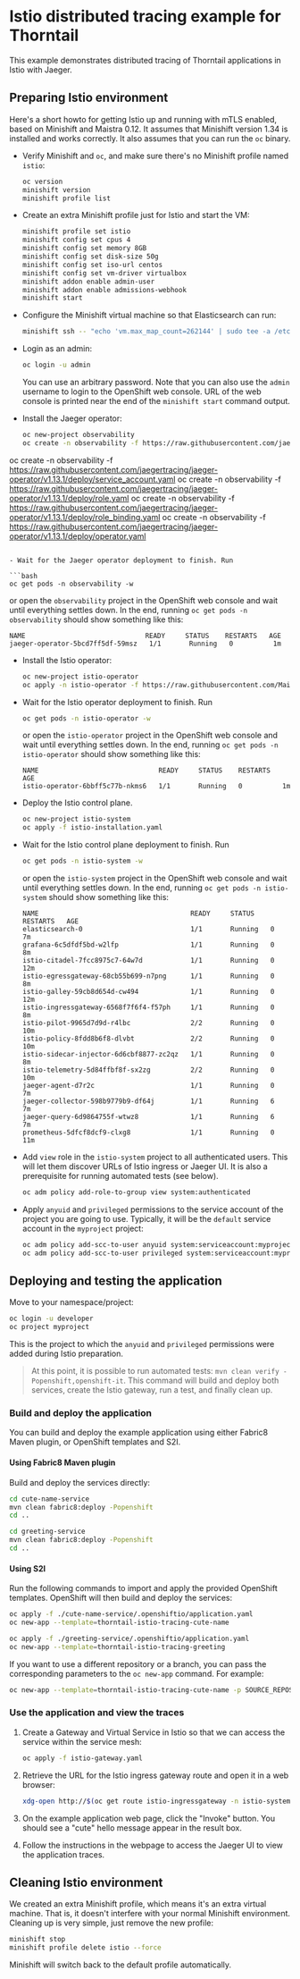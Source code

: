 # Istio distributed tracing example for Thorntail

This example demonstrates distributed tracing of Thorntail applications in Istio with Jaeger.

## Preparing Istio environment

Here's a short howto for getting Istio up and running with mTLS enabled, based on Minishift and Maistra 0.12.
It assumes that Minishift version 1.34 is installed and works correctly.
It also assumes that you can run the `oc` binary.

- Verify Minishift and `oc`, and make sure there's no Minishift profile named `istio`:

  ```bash
  oc version
  minishift version
  minishift profile list
  ```

- Create an extra Minishift profile just for Istio and start the VM:

  ```bash
  minishift profile set istio
  minishift config set cpus 4
  minishift config set memory 8GB
  minishift config set disk-size 50g
  minishift config set iso-url centos
  minishift config set vm-driver virtualbox
  minishift addon enable admin-user
  minishift addon enable admissions-webhook
  minishift start
  ```

- Configure the Minishift virtual machine so that Elasticsearch can run:

  ```bash
  minishift ssh -- "echo 'vm.max_map_count=262144' | sudo tee -a /etc/sysctl.conf && sudo sysctl -p"
  ```

- Login as an admin:

  ```bash
  oc login -u admin
  ```

  You can use an arbitrary password.
  Note that you can also use the `admin` username to login to the OpenShift web console.
  URL of the web console is printed near the end of the `minishift start` command output. 

- Install the Jaeger operator:

  ```bash
  oc new-project observability
  oc create -n observability -f https://raw.githubusercontent.com/jaegertracing/jaeger-operator/v1.13.1/deploy/crds/jaegertracing_v1_jaeger_crd.yaml
oc create -n observability -f https://raw.githubusercontent.com/jaegertracing/jaeger-operator/v1.13.1/deploy/service_account.yaml
oc create -n observability -f https://raw.githubusercontent.com/jaegertracing/jaeger-operator/v1.13.1/deploy/role.yaml
oc create -n observability -f https://raw.githubusercontent.com/jaegertracing/jaeger-operator/v1.13.1/deploy/role_binding.yaml
oc create -n observability -f https://raw.githubusercontent.com/jaegertracing/jaeger-operator/v1.13.1/deploy/operator.yaml
  ```

- Wait for the Jaeger operator deployment to finish. Run

  ```bash
  oc get pods -n observability -w
  ```

  or open the `observability` project in the OpenShift web console and wait until everything settles down.
  In the end, running `oc get pods -n observability` should show something like this:

  ```
  NAME                              READY     STATUS    RESTARTS   AGE
  jaeger-operator-5bcd7ff5df-59msz   1/1       Running   0          1m
  ```


- Install the Istio operator:

  ```bash
  oc new-project istio-operator
  oc apply -n istio-operator -f https://raw.githubusercontent.com/Maistra/istio-operator/maistra-0.12.0/deploy/maistra-operator.yaml
  ```

- Wait for the Istio operator deployment to finish. Run

  ```bash
  oc get pods -n istio-operator -w
  ```

  or open the `istio-operator` project in the OpenShift web console and wait until everything settles down.
  In the end, running `oc get pods -n istio-operator` should show something like this:

  ```
  NAME                              READY     STATUS    RESTARTS   AGE
  istio-operator-6bbff5c77b-nkms6   1/1       Running   0          1m
  ```

- Deploy the Istio control plane.

  ```bash
  oc new-project istio-system
  oc apply -f istio-installation.yaml
  ```

- Wait for the Istio control plane deployment to finish. Run

  ```bash
  oc get pods -n istio-system -w
  ```

  or open the `istio-system` project in the OpenShift web console and wait until everything settles down.
  In the end, running `oc get pods -n istio-system` should show something like this:

  ```
  NAME                                      READY     STATUS    RESTARTS   AGE
  elasticsearch-0                           1/1       Running   0          7m
  grafana-6c5dfdf5bd-w2lfp                  1/1       Running   0          8m
  istio-citadel-7fcc8975c7-64w7d            1/1       Running   0          12m
  istio-egressgateway-68cb55b699-n7png      1/1       Running   0          8m
  istio-galley-59cb8d654d-cw494             1/1       Running   0          12m
  istio-ingressgateway-6568f7f6f4-f57ph     1/1       Running   0          8m
  istio-pilot-9965d7d9d-r4lbc               2/2       Running   0          10m
  istio-policy-8fdd8b6f8-dlvbt              2/2       Running   0          10m
  istio-sidecar-injector-6d6cbf8877-zc2qz   1/1       Running   0          8m
  istio-telemetry-5d84ffbf8f-sx2zg          2/2       Running   0          10m
  jaeger-agent-d7r2c                        1/1       Running   0          7m
  jaeger-collector-598b9779b9-df64j         1/1       Running   6          7m
  jaeger-query-6d9864755f-wtwz8             1/1       Running   6          7m
  prometheus-5dfcf8dcf9-clxg8               1/1       Running   0          11m
  ```

- Add `view` role in the `istio-system` project to all authenticated users.
  This will let them discover URLs of Istio ingress or Jaeger UI.
  It is also a prerequisite for running automated tests (see below).

  ```bash
  oc adm policy add-role-to-group view system:authenticated
  ```

- Apply `anyuid` and `privileged` permissions to the service account of the project you are going to use.
  Typically, it will be the `default` service account in the `myproject` project:

  ```bash
  oc adm policy add-scc-to-user anyuid system:serviceaccount:myproject:default
  oc adm policy add-scc-to-user privileged system:serviceaccount:myproject:default
  ```

## Deploying and testing the application

Move to your namespace/project:

```bash
oc login -u developer
oc project myproject
```

This is the project to which the `anyuid` and `privileged` permissions were added during Istio preparation.

> At this point, it is possible to run automated tests: `mvn clean verify -Popenshift,openshift-it`.
> This command will build and deploy both services, create the Istio gateway, run a test, and finally clean up.

### Build and deploy the application

You can build and deploy the example application using either Fabric8 Maven plugin, or OpenShift templates and S2I.

#### Using Fabric8 Maven plugin

Build and deploy the services directly:

```bash
cd cute-name-service
mvn clean fabric8:deploy -Popenshift
cd ..

cd greeting-service
mvn clean fabric8:deploy -Popenshift
cd ..
```

#### Using S2I

Run the following commands to import and apply the provided OpenShift templates.
OpenShift will then build and deploy the services:

```bash
oc apply -f ./cute-name-service/.openshiftio/application.yaml
oc new-app --template=thorntail-istio-tracing-cute-name

oc apply -f ./greeting-service/.openshiftio/application.yaml
oc new-app --template=thorntail-istio-tracing-greeting
```

If you want to use a different repository or a branch, you can pass the corresponding parameters to the `oc new-app` command.
For example:

```bash
oc new-app --template=thorntail-istio-tracing-cute-name -p SOURCE_REPOSITORY_URL=https://github.com/thorntail-examples/istio-tracing -p SOURCE_REPOSITORY_REF=master
```

### Use the application and view the traces

1. Create a Gateway and Virtual Service in Istio so that we can access the service within the service mesh:

    ```bash
    oc apply -f istio-gateway.yaml
    ```

1. Retrieve the URL for the Istio ingress gateway route and open it in a web browser:

    ```bash
    xdg-open http://$(oc get route istio-ingressgateway -n istio-system -o jsonpath='{.spec.host}')/thorntail-istio-tracing
    ```

1. On the example application web page, click the "Invoke" button. You should see a "cute" hello message appear in the result box.

1. Follow the instructions in the webpage to access the Jaeger UI to view the application traces.

## Cleaning Istio environment

We created an extra Minishift profile, which means it's an extra virtual machine.
That is, it doesn't interfere with your normal Minishift environment.
Cleaning up is very simple, just remove the new profile:

```bash
minishift stop
minishift profile delete istio --force
```

Minishift will switch back to the default profile automatically.
